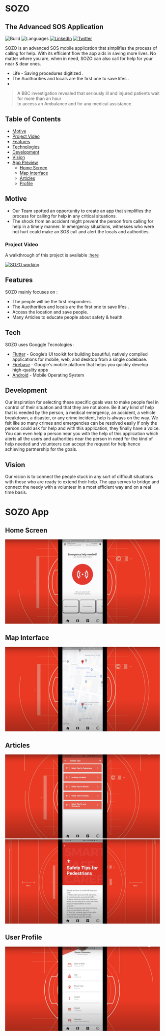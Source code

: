 # SOZO
## The Advanced SOS Application



![Build](https://img.shields.io/badge/build-passing-brightgreen)
![Languages](https://img.shields.io/github/languages/count/sabhinav3/sozo)
[![LinkedIn](https://img.shields.io/badge/-LinkedIn-black.svg?style=flat-square&logo=linkedin&colorB=555)](https://www.linkedin.com/in/s-abhinav/)
[![Twitter](https://img.shields.io/twitter/url?url=https%3A%2F%2Fgithub.com%2Fadityaketkar%2Fcircle-packing-personal-homepage)](https://twitter.com/SAbhinav_3)


SOZO is an advanced SOS mobile application that simplifies the process of calling for help. With its efficient flow the app aids in saving more lives. 
No matter where you are, when in need, SOZO can also call for help for your near & dear ones.  

- Life - Saving procedures digitized .
- The Auothorities and locals are the first one to save lifes .
- 


> A BBC investigation revealed that
> seriously ill and injured patients wait for more than an hour  
> to access an Ambulance and for any medical assistance. 

## Table of Contents

* [Motive](#motive)
* [Project Video](#project-video)
* [Features](#features)
* [Technologies](#tech)
* [Development](#development)
* [Vision](#vision)
* [App Preview](#sozo-app)
  * [Home Screen](#home-screen)
  * [Map Interface](#map-interface)
  * [Articles](#articles)
  * [Profile](#user-profile)


## Motive
- Our Team spotted an opportunity to create an app that simplifies the process for calling for help in any critical situations.
- The shock from an accident might prevent the person from calling for help in a timely manner. In emergency situations, witnesses who were not hurt could make an SOS call and alert the locals and authorities.


### Project Video 

A walkthrough of this project is available :[here](https://youtu.be/LTRf5_ohiBI)

[![SOZO working](http://img.youtube.com/vi/LTRf5_ohiBI/0.jpg)](http://www.youtube.com/watch?v=LTRf5_ohiBI "SOZO")


## Features

SOZO mainly focuses on :
- The people will be the first responders.
- The Auothorities and locals are the first one to save lifes .
- Access the location and save people.
- Many Articles to educate people about safety & health. 



## Tech

SOZO uses Googgle Tecnologies :

- [Flutter](https://flutter.dev/docs) - Google’s UI toolkit for building beautiful, natively compiled applications for mobile, web, and desktop from a single codebase.
- [Firebase](https://firebase.google.com/docs) -  Google's mobile platform that helps you quickly develop high-quality apps
- [Android](https://codelabs.developers.google.com/?authuser=1) - Mobile Operating System 


## Development

Our inspiration for selecting these specific goals was to make people feel in control of their situation and that they are not alone. 
Be it any kind of help that is needed by the person, a medical emergency, an accident, a vehicle breakdown, a disaster, or any crime incident, help is always on the way. 
We felt like so many crimes and emergencies can be resolved easily if only the person could ask for help and with this application, they finally have a voice. 
You can even help a person near you with the help of this application which alerts all the users and authorities near the person in need for the kind of help needed and volunteers can accept the request for help hence achieving partnership for the goals.

## Vision

Our vision is to connect the people stuck in any sort of difficult situations with those who are ready to extend their help. The app serves to bridge and connect the needy with a volunteer in a most efficient way and on a real time basis.

# SOZO App

## Home Screen
 <kbd><img src="home.png"/></kbd>
 
## Map Interface
 <kbd><img src="map.png"/></kbd>
 
## Articles
 <kbd><img src="article_1.png"/></kbd>
 <kbd><img src="article_2.png" /></kbd>
 
## User Profile
 <kbd><img src="user_profile.png"/></kbd>


